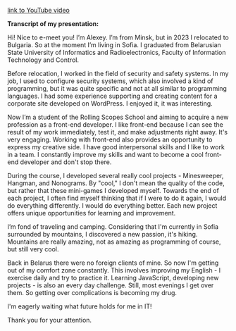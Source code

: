 [link to YouTube video](https://youtu.be/0bQAPtQOmRk)

**Transcript of my presentation:**

Hi! Nice to e-meet you! I’m Alexey. I’m from Minsk, but in 2023 I relocated to Bulgaria. So at the moment I’m living in Sofia. I graduated from Belarusian State University of Informatics and Radioelectronics, Faculty of Information Technology and Control.

Before relocation, I worked in the field of security and safety systems. In my job, I used to configure security systems, which also involved a kind of programming, but it was quite specific and not at all similar to programming languages. I had some experience supporting and creating content for a corporate site developed on WordPress. I enjoyed it, it was interesting.

Now I’m a student of the Rolling Scopes School and aiming to acquire a new profession as a front-end developer. I like front-end because I can see the result of my work immediately, test it, and make adjustments right away. It's very engaging. Working with front-end also provides an opportunity to express my creative side. I have good interpersonal skills and I like to work in a team. I constantly improve my skills and want to become a cool front-end developer and don't stop there.

During the course, I developed several really cool projects - Minesweeper, Hangman, and Nonograms. By "cool," I don't mean the quality of the code, but rather that these mini-games I developed myself. Towards the end of each project, I often find myself thinking that if I were to do it again, I would do everything differently. I would do everything better. Each new project offers unique opportunities for learning and improvement.

I’m fond of traveling and camping. Considering that I'm currently in Sofia surrounded by mountains, I discovered a new passion, it's hiking. Mountains are really amazing, not as amazing as programming of course, but still very cool.

Back in Belarus there were no foreign clients of mine. So now I'm getting out of my comfort zone constantly. This involves improving my English - I exercise daily and try to practice it. Learning JavaScript, developing new projects - is also an every day challenge. Still, most evenings I get over them. So getting over complications is becoming my drug.

I'm eagerly waiting what future holds for me in IT!

Thank you for your attention.
